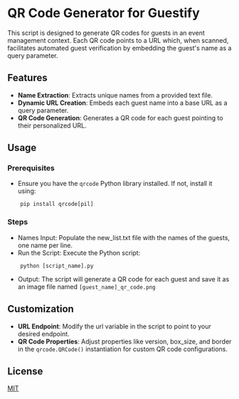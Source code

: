 # QR Code Generator for Guestify

This script is designed to generate QR codes for guests in an event management context. Each QR code points to a URL which, when scanned, facilitates automated guest verification by embedding the guest's name as a query parameter.

## Features

- **Name Extraction**: Extracts unique names from a provided text file.
- **Dynamic URL Creation**: Embeds each guest name into a base URL as a query parameter.
- **QR Code Generation**: Generates a QR code for each guest pointing to their personalized URL.

## Usage

### Prerequisites

- Ensure you have the `qrcode` Python library installed. If not, install it using:

```
    pip install qrcode[pil]
```

### Steps

- Names Input: Populate the new_list.txt file with the names of the guests, one name per line.
- Run the Script: Execute the Python script:

```
    python [script_name].py
```

- Output: The script will generate a QR code for each guest and save it as an image file named `[guest_name]_qr_code.png`

## Customization

- **URL Endpoint**: Modify the url variable in the script to point to your desired endpoint.
- **QR Code Properties**: Adjust properties like version, box_size, and border in the `qrcode.QRCode()` instantiation for custom QR code configurations.

## License

[MIT](https://choosealicense.com/licenses/mit/)
